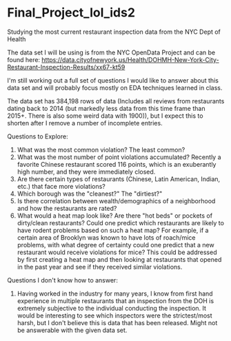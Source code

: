# Final_Project_lol_ids2
Studying the most current restaurant inspection data from the NYC Dept of Health

The data set I will be using is from the NYC OpenData Project and can be found here: https://data.cityofnewyork.us/Health/DOHMH-New-York-City-Restaurant-Inspection-Results/xx67-kt59

I'm still working out a full set of questions I would like to answer about this data set and will probably focus mostly on EDA techniques learned in class.

The data set has 384,198 rows of data (Includes all reviews from restaurants dating back to 2014 (but markedly less data from this time frame than 2015+. There is also some weird data with 1900)), but I expect this to shorten after I remove a number of incomplete entries.

Questions to Explore:
1. What was the most common violation? The least common?
2. What was the most number of point violations accumulated? Recently a favorite Chinese restaurant scored 116 points, which is an exuberantly high number, and they were immediately closed.
3. Are there certain types of restaurants (Chinese, Latin American, Indian, etc.) that face more violations?
4. Which borough was the "cleanest?" The "dirtiest?"
5. Is there correlation between wealth/demographics of a neighborhood and how the restaurants are rated?
6. What would a heat map look like? Are there "hot beds" or pockets of dirty/clean restaurants? Could one predict which restaurants are likely to have rodent problems based on such a heat map? For example, if a certain area of Brooklyn was known to have lots of roach/mice problems, with what degree of certainty could one predict that a new restaurant would receive violations for mice? This could be addressed by first creating a heat map and then looking at restaurants that opened in the past year and see if they received similar violations.

Questions I don't know how to answer:
1. Having worked in the industry for many years, I know from first hand experience in multiple restaurants that an inspection from the DOH is extremely subjective to the individual conducting the inspection. It would be interesting to see which inspectors were the strictest/most harsh, but I don't believe this is data that has been released. Might not be answerable with the given data set.
